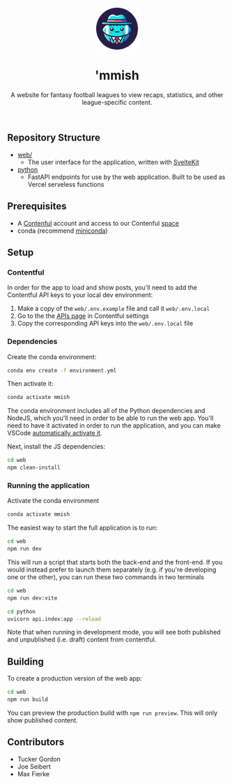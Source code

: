 <p align="center">
  <img src="web/static/images/mmish.png" height="96">
  <h1 align="center">'mmish</h3>
</p>

<p align="center">
A website for fantasy football leagues to view recaps, statistics, and other league-specific content.
</p>

<br />

## Repository Structure

- [web/](./web/README.md)
  - The user interface for the application, written with [SvelteKit](https://svelte.dev/)
- [python](./python/)
  - FastAPI endpoints for use by the web application. Built to be used as Vercel serveless functions

## Prerequisites

- A [Contenful](https://www.contentful.com/) account and access to our Contenful [space](https://app.contentful.com/spaces/u8rkbtuumsz9/)
- conda (recommend [miniconda](https://docs.anaconda.com/miniconda/))

## Setup

### Contentful

In order for the app to load and show posts, you'll need to add the Contentful API keys to your local dev environment:

1. Make a copy of the `web/.env.example` file and call it `web/.env.local`
2. Go to the the [APIs page](https://app.contentful.com/spaces/u8rkbtuumsz9/api/keys) in Contentful settings
3. Copy the corresponding API keys into the `web/.env.local` file

### Dependencies

Create the conda environment:

```bash
conda env create -f environment.yml
```

Then activate it:

```bash
conda activate mmish
```

The conda environment includes all of the Python dependencies and NodeJS, which you'll need in order to be able to run the web app. You'll need to have it activated in order to run the application, and you can make VSCode [automatically activate it](https://code.visualstudio.com/docs/python/environments).

Next, install the JS dependencies:

```bash
cd web
npm clean-install
```

### Running the application

Activate the conda environment

```bash
conda activate mmish
```

The easiest way to start the full application is to run:

```bash
cd web
npm run dev
```

This will run a script that starts both the back-end and the front-end. If you would instead prefer to launch them separately (e.g. if you're developing one or the other), you can run these two commands in two terminals

```bash
cd web
npm run dev:vite
```

```bash
cd python
uvicorn api.index:app --reload
```

Note that when running in development mode, you will see both published and unpublished (i.e. draft) content from contentful.

## Building

To create a production version of the web app:

```bash
cd web
npm run build
```

You can preview the production build with `npm run preview`. This will only show published content.

## Contributors

- Tucker Gordon
- Joe Seibert
- Max Fierke
